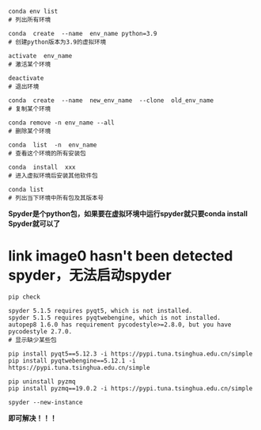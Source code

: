 ```
conda env list
# 列出所有环境

conda  create  --name  env_name python=3.9
# 创建python版本为3.9的虚拟环境

activate  env_name
# 激活某个环境

deactivate
# 退出环境

conda  create  --name  new_env_name  --clone  old_env_name
# 复制某个环境

conda remove -n env_name --all
# 删除某个环境

conda  list  -n  env_name
# 查看这个环境的所有安装包

conda  install  xxx
# 进入虚拟环境后安装其他软件包

conda list
# 列出当下环境中所有包及其版本号
```

**Spyder是个python包，如果要在虚拟环境中运行spyder就只要conda install Spyder就可以了**



# link image0 hasn't been detected spyder，无法启动spyder

```
pip check

spyder 5.1.5 requires pyqt5, which is not installed.
spyder 5.1.5 requires pyqtwebengine, which is not installed.
autopep8 1.6.0 has requirement pycodestyle>=2.8.0, but you have pycodestyle 2.7.0.
# 显示缺少某些包

pip install pyqt5==5.12.3 -i https://pypi.tuna.tsinghua.edu.cn/simple
pip install pyqtwebengine==5.12.1 -i https://pypi.tuna.tsinghua.edu.cn/simple

pip uninstall pyzmq
pip install pyzmq==19.0.2 -i https://pypi.tuna.tsinghua.edu.cn/simple

spyder --new-instance
```

**即可解决！！！**


